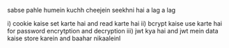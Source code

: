 sabse pahle humein kuchh cheejein seekhni hai a lag a lag

i) cookie kaise set karte hai and read karte hai
ii) bcrypt kaise use karte hai for password encrytption and decryption
iii) jwt kya hai and jwt mein data kaise store karein and baahar nikaaleinl